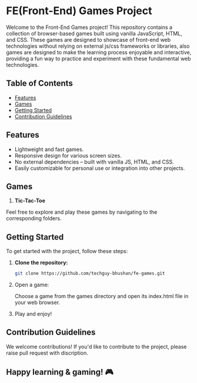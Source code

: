 # FE(Front-End) Games Project

Welcome to the Front-End Games project! This repository contains a collection of browser-based games built using vanilla JavaScript, HTML, and CSS. These games are designed to showcase of front-end web technologies without relying on external js/css frameworks or libraries, also games are designed to make the learning process enjoyable and interactive, providing a fun way to practice and experiment with these fundamental web technologies.

## Table of Contents

- [Features](#features)
- [Games](#games)
- [Getting Started](#getting-started)
- [Contribution Guidelines](#contribution-guidelines)

## Features

- Lightweight and fast games.
- Responsive design for various screen sizes.
- No external dependencies – built with vanilla JS, HTML, and CSS.
- Easily customizable for personal use or integration into other projects.

## Games

1. **Tic-Tac-Toe**



Feel free to explore and play these games by navigating to the corresponding folders.

## Getting Started

To get started with the project, follow these steps:

1. **Clone the repository:**
   ```bash
   git clone https://github.com/techguy-bhushan/fe-games.git 

2. Open a game:

    Choose a game from the games directory and open its index.html file in your web browser.

3.  Play and enjoy!


## Contribution Guidelines
We welcome contributions! If you'd like to contribute to the project, please raise pull request with discription.



## Happy learning & gaming! 🎮
